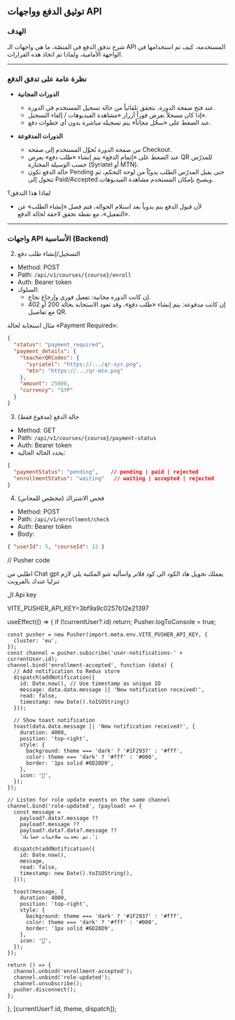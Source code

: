 ## توثيق الدفع وواجهات API

### الهدف
شرح تدفق الدفع في المنصّة، ما هي واجهات الـ API المستخدمة، كيف تم استخدامها في الواجهة الأمامية، ولماذا تم اتخاذ هذه القرارات.

---

### نظرة عامة على تدفق الدفع
- **الدورات المجانية**
  - عند فتح صفحة الدورة، نتحقق تلقائياً من حالة تسجيل المستخدم في الدورة.
  - إذا كان مسجلاً نعرض فوراً أزرار «مشاهدة الفيديوهات / إلغاء التسجيل».
  - عند الضغط على «سجّل مجاناً» يتم تسجيله مباشرة بدون أي خطوات دفع.

- **الدورات المدفوعة**
  - من صفحة الدورة نُحوِّل المستخدم إلى صفحة Checkout.
  - عند الضغط على «إتمام الدفع» يتم إنشاء «طلب دفع» يعرض QR للمدرّس حسب الوسيلة المختارة (Syriatel أو MTN).
  - حالة الدفع تكون Pending حتى يقبل المدرّس الطلب يدويّاً من لوحة التحكم، ثم تتحول إلى Paid/Accepted ويصبح بإمكان المستخدم مشاهدة الفيديوهات.

لماذا هذا التدفق؟
- لأن قبول الدفع يتم يدوياً بعد استلام الحوالة، فتم فصل «إنشاء الطلب» عن «التفعيل»، مع نقطة تحقق لاحقة لحالة الدفع.

---

### واجهات API الأساسية (Backend)



2) التسجيل/إنشاء طلب دفع
- Method: POST
- Path: `/api/v1/courses/{course}/enroll`
- Auth: Bearer token
- السلوك:
  - إن كانت الدورة مجانية: تفعيل فوري وإرجاع نجاح.
  - إن كانت مدفوعة: يتم إنشاء «طلب دفع»، وقد تعود الاستجابة بحالة 200 أو 402 مع تفاصيل QR.

مثال استجابة لحالة «Payment Required»:
```json
{
  "status": "payment_required",
  "payment_details": {
    "teacherQRCodes": {
      "syriatel": "https://.../qr-syr.png",
      "mtn": "https://.../qr-mtn.png"
    },
    "amount": 25000,
    "currency": "SYP"
  }
}
```

3) حالة الدفع (مدفوع فقط)
- Method: GET
- Path: `/api/v1/courses/{course}/payment-status`
- Auth: Bearer token
- يحدد الحالة الحالية:
```json
{
  "paymentStatus": "pending",    // pending | paid | rejected
  "enrollmentStatus": "waiting"   // waiting | accepted | rejected
}
```

4) فحص الاشتراك (مخصّص للمجاني)
- Method: POST
- Path: `/api/v1/enrollment/check`
- Auth: Bearer token
- Body:
```json
{ "userId": 5, "courseId": 12 }
```



// Pusher code

اطلبي من Chat gpt يعملك تحويل هاد الكود الى كود فلاتر واسأليه شو المكتبة يلي لازم تنزليا عندك بالفرونت

ال Api key

VITE_PUSHER_API_KEY=3bf9a9c0257b12e21397

useEffect(() => {
    if (!currentUser?.id) return;
    Pusher.logToConsole = true;

    const pusher = new Pusher(import.meta.env.VITE_PUSHER_API_KEY, {
      cluster: 'eu',
    });
    const channel = pusher.subscribe('user-notifications-' + currentUser.id);
    channel.bind('enrollment-accepted', function (data) {
      // Add notification to Redux store
      dispatch(addNotification({
        id: Date.now(), // Use timestamp as unique ID
        message: data.data.message || 'New notification received!',
        read: false,
        timestamp: new Date().toISOString()
      }));

      // Show toast notification
      toast(data.data.message || 'New notification received!', {
        duration: 4000,
        position: 'top-right',
        style: {
          background: theme === 'dark' ? '#1F2937' : '#fff',
          color: theme === 'dark' ? '#fff' : '#000',
          border: '1px solid #6D28D9',
        },
        icon: '🔔',
      });
    });

    // Listen for role update events on the same channel
    channel.bind('role-updated', (payload) => {
      const message =
        payload?.data?.message ??
        payload?.message ??
        payload?.data?.data?.message ??
        'تم تحديث صلاحيات حسابك.';

      dispatch(addNotification({
        id: Date.now(),
        message,
        read: false,
        timestamp: new Date().toISOString(),
      }));

      toast(message, {
        duration: 4000,
        position: 'top-right',
        style: {
          background: theme === 'dark' ? '#1F2937' : '#fff',
          color: theme === 'dark' ? '#fff' : '#000',
          border: '1px solid #6D28D9',
        },
        icon: '🔄',
      });
    });

    return () => {
      channel.unbind('enrollment-accepted');
      channel.unbind('role-updated');
      channel.unsubscribe();
      pusher.disconnect();
    };
  }, [currentUser?.id, theme, dispatch]);


